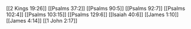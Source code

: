 [[2 Kings 19:26]]
[[Psalms 37:2]]
[[Psalms 90:5]]
[[Psalms 92:7]]
[[Psalms 102:4]]
[[Psalms 103:15]]
[[Psalms 129:6]]
[[Isaiah 40:6]]
[[James 1:10]]
[[James 4:14]]
[[1 John 2:17]]
